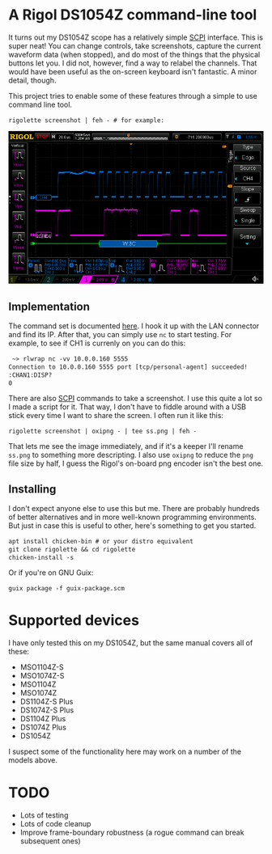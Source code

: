   [SCPI]:https://en.wikipedia.org/wiki/Standard_Commands_for_Programmable_Instruments

# A Rigol DS1054Z command-line tool

It turns out my DS1054Z scope has a relatively simple [SCPI]
interface. This is super neat! You can change controls, take
screenshots, capture the current waveform data (when stopped), and do
most of the things that the physical buttons let you. I did not,
however, find a way to relabel the channels. That would have been
useful as the on-screen keyboard isn't fantastic. A minor detail,
though.

This project tries to enable some of these features through a simple
to use command line tool.

    rigolette screenshot | feh - # for example:
![example sample screenshot](i2c-good-ack.png)


## Implementation

The command set is documented
[here](https://rigol.com.pl/pl/p/file/4b4d1a97273d6a3ddc301181fa34fb11/MSO1000ZDS1000Z_ProgrammingGuide_EN.pdf). I
hook it up with the LAN connector and find its IP. After that, you can
simply use `nc` to start testing. For example, to see if CH1 is
currenly on you can do this:

     ~> rlwrap nc -vv 10.0.0.160 5555
    Connection to 10.0.0.160 5555 port [tcp/personal-agent] succeeded!
    :CHAN1:DISP?
    0

There are also [SCPI] commands to take a screenshot. I use this quite
a lot so I made a script for it. That way, I don't have to fiddle
around with a USB stick every time I want to share the screen. I often
run it like this:

    rigolette screenshot | oxipng - | tee ss.png | feh -

That lets me see the image immediately, and if it's a keeper I'll
rename `ss.png` to something more descripting. I also use `oxipng` to
reduce the `png` file size by half, I guess the Rigol's on-board png
encoder isn't the best one.

## Installing

I don't expect anyone else to use this but me. There are probably
hundreds of better alternatives and in more well-known programming
environments. But just in case this is useful to other, here's
something to get you started.

    apt install chicken-bin # or your distro equivalent
    git clone rigolette && cd rigolette
    chicken-install -s

Or if you're on GNU Guix:

    guix package -f guix-package.scm

# Supported devices

I have only tested this on my DS1054Z, but the same manual covers all
of these:

- MSO1104Z-S
- MSO1074Z-S
- MSO1104Z
- MSO1074Z
- DS1104Z-S Plus
- DS1074Z-S Plus
- DS1104Z Plus
- DS1074Z Plus
- DS1054Z

I suspect some of the functionality here may work on a number of the
models above.

# TODO

- Lots of testing
- Lots of code cleanup
- Improve frame-boundary robustness (a rogue command can break subsequent ones)
